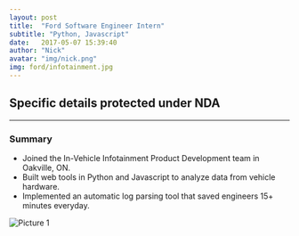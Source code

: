 ```yaml
---
layout: post
title:  "Ford Software Engineer Intern"
subtitle: "Python, Javascript"
date:   2017-05-07 15:39:40
author: "Nick"
avatar: "img/nick.png"
img: ford/infotainment.jpg
---
```


## Specific details protected under NDA
--------------

### Summary
- Joined the In-Vehicle Infotainment Product Development team in Oakville, ON.
- Built web tools in Python and Javascript to analyze data from vehicle hardware.
- Implemented an automatic log parsing tool that saved engineers 15+ minutes everyday.

![Picture 1](img/ford/building.jpg)